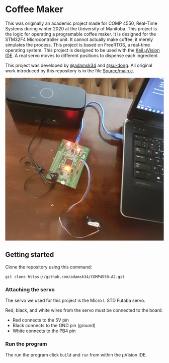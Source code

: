 # Coffee Maker

This was originally an academic project made for COMP 4550, Real-Time Systems during winter 2020 at the University of Manitoba. This project is the logic for operating a programable coffee maker. It is designed for the STM32F4 Microcontroller unit. It cannot actually make coffee, it merely simulates the process. This project is based on FreeRTOS, a real-time operating system. This project is designed to be used with the [Keil µVision IDE](http://www2.keil.com/mdk5/uvision/). A real servo moves to different positions to dispense each ingredient.

This project was developed by [@adamsk34](https://github.com/adamsk34) and [@su-dong](https://github.com/su-dong). All original work introduced by this repository is in the file [Source/main.c](Source/main.c).

![Picture of all system components](./SystemComponents.jpg)

## Getting started

Clone the repository using this command:
```
git clone https://github.com/adamsk34/COMP4550-A2.git
```

### Attaching the servo

The servo we used for this project is the Micro L STD Futaba servo.

Red, black, and white wires from the servo must be connected to the board.
* Red connects to the 5V pin
* Black connects to the GND pin (ground)
* White connects to the PB4 pin


### Run the program

The run the program click `build` and `run` from within the µVision IDE.
